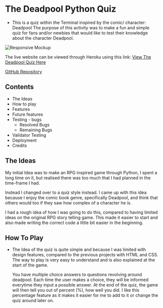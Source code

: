 # The Deadpool Python Quiz
- This is a quiz within the Terminal inspired by the comic/ character: Deadpool
The purpose of this activity was to make a fun and simple quiz for fans and/or newbies that would like to test their knowledge about the character Deadpool. 

![Responsive Mockup](#)

The live website can be viewed through Heroku using this link: 
[View The Deadpool Quiz Here](link)

[GitHub Repository](https://github.com/snoad96/deadpool-python-quiz)


## Contents

-    The Ideas
-    How to play
-    Features
-    Future features
-    Testing
    -    bugs
        -    Resolved Bugs
        -    Remaining Bugs
-   Validator Testing
-   Deployment
-   Credits

## The Ideas

My initial Idea was to make an RPG inspired game through Python, I spent a long time on it, but realised there was too much that I had planned in the time-frame I had.

Instead I changed over to a quiz style instead. I came up with this idea because I enjoy the comic book genre, specifically Deadpool, and think that others would too if they saw how complex of a character he is.

I had a rough idea of how I was going to do this, compared to having limited ideas on the original RPG story telling game.
This made it easier to start and also made writing the correct code a little bit easier in the beginning.

## How To Play
-   The Idea of the quiz is quite simple and because I was limited with design features, compared to the previous projects with HTML and CSS. The way to play is very easy to understand and is also explained at the start of the game.

    You have multiple choice answers to questions revolving around deadpool.
    Each time the user makes a choice, they will be informed everytime they input a possible answer.
    At the end of the quiz, the game will then tell you out of percent (%), how well you did.
    I like this percentage feature as it makes it easier for me to add to it or change the quiz around later on.

 